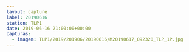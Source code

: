 ```yaml
---
layout: capture
label: 20190616
station: TLP1
date: 2019-06-16 21:00:00+00:00
capturas:
  - imagem: TLP1/2019/201906/20190616/M20190617_092320_TLP_1P.jpg
---
```

